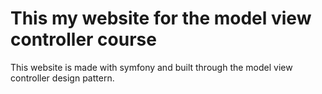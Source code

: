 This my website for the model view controller course
====================

This website is made with symfony and built through the model view controller design pattern.
